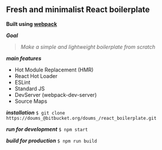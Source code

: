 ## Fresh and minimalist React boilerplate
**Built using [webpack](https://webpack.js.org/)**

***Goal***
> *Make a simple and lightweight boilerplate from scratch*

***main features***
 - Hot Module Replacement (HMR)
 - React Hot Loader
 - ESLint
 - Standard JS
 - DevServer (webpack-dev-server)
 - Source Maps

***installation***
`$ git clone https://doums_@bitbucket.org/doums_/react_boilerplate.git`

***run for development***
`$ npm start`

***build for production***
`$ npm run build`
